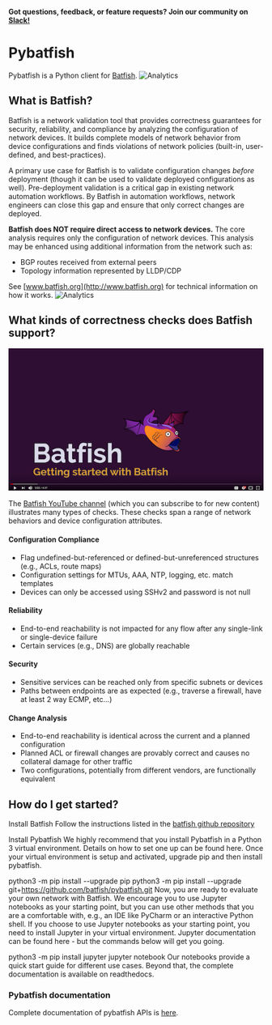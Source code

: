 **Got questions, feedback, or feature requests? Join our community on [Slack!](https://join.slack.com/t/batfish-org/shared_invite/enQtMzA0Nzg2OTAzNzQ1LTUxOTJlY2YyNTVlNGQ3MTJkOTIwZTU2YjY3YzRjZWFiYzE4ODE5ODZiNjA4NGI5NTJhZmU2ZTllOTMwZDhjMzA)**

# Pybatfish

Pybatfish is a Python client for [Batfish](https://github.com/batfish/batfish). ![Analytics](https://ga-beacon.appspot.com/UA-100596389-3/open-source/pybatfish?pixel&useReferer)


## What is Batfish?

Batfish is a network validation tool that provides correctness guarantees for security, reliability, and compliance by analyzing the configuration of network devices. It builds complete models of network behavior from device configurations and finds violations of network policies (built-in, user-defined, and best-practices).

A primary use case for Batfish is to validate configuration changes *before* deployment (though it can be used to validate deployed configurations as well). Pre-deployment validation is a critical gap in existing network automation workflows. By  Batfish in automation workflows, network engineers can close this gap and ensure that only correct changes are deployed.

**Batfish does NOT require direct access to network devices.** The core analysis requires only the configuration of network devices. This analysis may be enhanced using additional information from the network such as:
* BGP routes received from external peers
* Topology information represented by LLDP/CDP

See [www.batfish.org](http://www.batfish.org) for technical information on how it works. ![Analytics](https://ga-beacon.appspot.com/UA-100596389-3/open-source/batfish?pixel&useReferer)

## What kinds of correctness checks does Batfish support?

[![Getting to know Batfish](batfish_video.png)](https://www.youtube.com/channel/UCA-OUW_3IOt9U_s60KvmJYA/videos)

The [Batfish YouTube channel](https://www.youtube.com/channel/UCA-OUW_3IOt9U_s60KvmJYA/videos) (which you can subscribe to for new content) illustrates many types of checks. These checks span a range of network behaviors and device configuration attributes.
#### Configuration Compliance
* Flag undefined-but-referenced or defined-but-unreferenced structures (e.g., ACLs, route maps)
* Configuration settings for MTUs, AAA, NTP, logging, etc. match templates
* Devices can only be accessed using SSHv2 and password is not null
#### Reliability
* End-to-end reachability is not impacted for any flow after any single-link or single-device failure
* Certain services (e.g., DNS) are globally reachable
#### Security
* Sensitive services can be reached only from specific subnets or devices
* Paths between endpoints are as expected (e.g., traverse a firewall, have at least 2 way ECMP, etc...)
#### Change Analysis
* End-to-end reachability is identical across the current and a planned configuration
* Planned ACL or firewall changes are provably correct and causes no collateral damage for other traffic
* Two configurations, potentially from different vendors, are functionally equivalent
  
## How do I get started?

Install Batfish
Follow the instructions listed in the [batfish github repository](https://github.com/batfish/batfish/blob/master/README.md) 

Install Pybatfish
We highly recommend that you install Pybatfish in a Python 3 virtual environment. Details on how to set one up can be found here. Once your virtual environment is setup and activated, upgrade pip and then install pybatfish.

python3 -m pip install --upgrade pip
python3 -m pip install --upgrade git+https://github.com/batfish/pybatfish.git
Now, you are ready to evaluate your own network with Batfish. We encourage you to use Jupyter notebooks as your starting point, but you can use other methods that you are a comfortable with, e.g., an IDE like PyCharm or an interactive Python shell. If you choose to use Jupyter notebooks as your starting point, you need to install Jupyter in your virtual environment. Jupyter documentation can be found here - but the commands below will get you going.

python3 -m pip install jupyter
jupyter notebook
Our notebooks provide a quick start guide for different use cases. Beyond that, the complete documentation is available on readthedocs.

### Pybatfish documentation

Complete documentation of pybatfish APIs is [here](https://pybatfish.readthedocs.io/en/latest/). 
